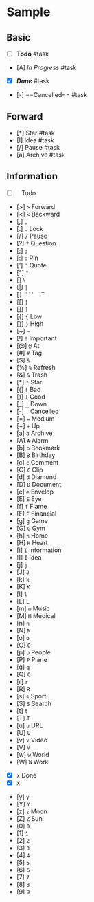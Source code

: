 # Sample

## Basic

- [ ] **Todo** #task
- [A] *In Progress* #task
- [x] ***Done*** #task
- [-] ==Cancelled== #task

## Forward

- [*] Star #task
- [I] Idea #task
- [/] Pause #task
- [a] Archive #task

## Information

- [ ] ` ` Todo
- [>] `>` Forward
- [<] `<` Backward
- [,] `,`
- [.] `.` Lock
- [/] `/` Pause
- [?] `?` Question
- [;] `;`
- [:] `:` Pin
- ['] `'` Quote
- ["] `"`
- [\] `\`
- [|] `|`
- [`] ``` ` ```
- [[] `[`
- []] `]`
- [{] `{` Low
- [}] `}` High
- [~] `~`
- [!] `!` Important
- [@] `@` At
- [#] `#` Tag
- [$] `&`
- [%] `%` Refresh
- [&] `&` Trash
- [*] `*` Star
- [(] `(` Bad
- [)] `)` Good
- [_] `_` Down
- [-] `-` Cancelled
- [=] `=` Medium
- [+] `+` Up
- [a] `a` Archive
- [A] `A` Alarm
- [b] `b` Bookmark
- [B] `B` Birthday
- [c] `c` Comment
- [C] `C` Clip
- [d] `d` Diamond
- [D] `D` Document
- [e] `e` Envelop
- [E] `E` Eye
- [f] `f` Flame
- [F] `F` Financial
- [g] `g` Game
- [G] `G` Gym
- [h] `h` Home
- [H] `H` Heart
- [i] `i` Information
- [I] `I` Idea
- [j] `j`
- [J] `J`
- [k] `k`
- [K] `K`
- [l] `l`
- [L] `L`
- [m] `m` Music
- [M] `M` Medical
- [n] `n`
- [N] `N`
- [o] `o`
- [O] `O`
- [p] `p` People
- [P] `P` Plane
- [q] `q`
- [Q] `Q`
- [r] `r`
- [R] `R`
- [s] `s` Sport
- [S] `S` Search
- [t] `t`
- [T] `T`
- [u] `u` URL
- [U] `U`
- [v] `v` Video
- [V] `V`
- [w] `w` World
- [W] `W` Work
- [x] `x` Done
- [X] `X`
- [y] `y`
- [Y] `Y`
- [z] `z` Moon
- [Z] `Z` Sun
- [0] `0`
- [1] `1`
- [2] `2`
- [3] `3`
- [4] `4`
- [5] `5`
- [6] `6`
- [7] `7`
- [8] `8`
- [9] `9`
